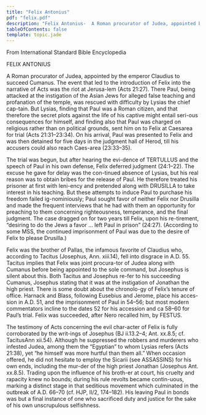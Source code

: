 ```yaml
---
title: "Felix Antonius"
pdf: "felix.pdf"
description: "Felix Antonius-  A Roman procurator of Judea, appointed by the emperor Claudius. Dealt with Paul in Caesarea."
tableOfContents: false
template: topic.jade
---
```


From International Standard Bible Encyclopedia

FELIX  ANTONIUS

A Roman procurator of Judea, appointed by the emperor Claudius to succeed Cumanus.
The event that led to the introduction of Felix into the narrative of Acts was the riot at Jerusa-lem (Acts 21:27). There Paul, being attacked at the instigation of the Asian Jews for alleged false teaching and profanation of the temple, was rescued with difficulty by Lysias the chief cap-tain. But Lysias, finding that Paul was a Roman citizen, and that therefore the secret plots against the life of his captive might entail seri-ous consequences for himself, and finding also that Paul was charged on religious rather than on political grounds, sent him on to Felix at Caesarea for trial (Acts 21:31–23:34). On his arrival, Paul was presented to Felix and was then detained for five days in the judgment hall of Herod, till his accusers could also reach Caes-area (23:33–35).

The trial was begun, but after hearing the evi-dence of TERTULLUS and the speech of Paul in his own defense, Felix deferred judgment (24:1–22). The excuse he gave for delay was the con-tinued absence of Lysias, but his real reason was to obtain bribes for the release of Paul. He therefore treated his prisoner at first with leni-ency and pretended along with DRUSILLA to take interest in his teaching. But these attempts to induce Paul to purchase his freedom failed ig-nominiously; Paul sought favor of neither Felix nor Drusilla and made the frequent interviews that he had with them an opportunity for preaching to them concerning righteousness, temperance, and the final judgment. The case dragged on for two years till Felix, upon his re-tirement, “desiring to do the Jews a favor … left Paul in prison” (24:27). (According to some MSS, the continued imprisonment of Paul was due to the desire of Felix to please Drusilla.)

Felix was the brother of Pallas, the infamous favorite of Claudius who, according to Tacitus (Josephus, Ann. xiii.14), fell into disgrace in A.D. 55. Tacitus implies that Felix was joint procura-tor of Judea along with Cumanus before being appointed to the sole command, but Josephus is silent about this. Both Tacitus and Josephus re-fer to his succeeding Cumanus, Josephus stating that it was at the instigation of Jonathan the high priest. There is some doubt about the chronolo-gy of Felix’s tenure of office. Harnack and Blass, following Eusebius and Jerome, place his acces-sion in A.D. 51, and the imprisonment of Paul in 54–56; but most modern commentators incline to the dates 52 for his accession and ca 58–60 for Paul’s trial. Felix was succeeded, after Nero recalled him, by FESTUS.

The testimony of Acts concerning the evil char-acter of Felix is fully corroborated by the writ-ings of Josephus (BJ ii.13.2–4; Ant. xx.8.5; cf. TacitusAnn xii.54). Although he suppressed the robbers and murderers who infested Judea, among them the “Egyptian” to whom Lysias refers (Acts 21:38), yet “he himself was more hurtful than them all.” When occasion offered, he did not hesitate to employ the Sicarii (see ASSASSINS) for his own ends, including the mur-der of the high priest Jonathan (Josephus Ant. xx.8.5). Trading upon the influence of his broth-er at court, his cruelty and rapacity knew no bounds; during his rule revolts became contin-uous, marking a distinct stage in that seditious movement which culminated in the outbreak of A.D. 66–70 (cf. HJP, II/2, 174–182). His leaving Paul in bonds was but a final instance of one who sacrificed duty and justice for the sake of his own unscrupulous selfishness.

